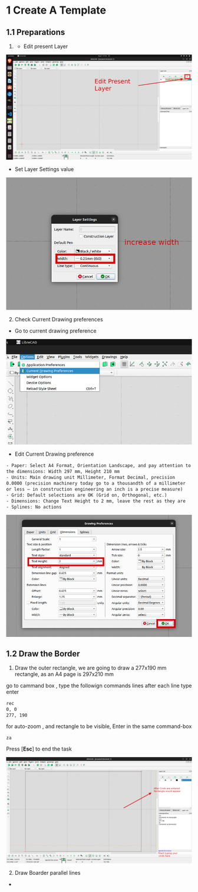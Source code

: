 # 1 Create A Template 

## 1.1 Preparations

1. -  Edit present Layer 

![Edit Present Layer](./images/1_edit_layer)

- Set Layer Settings value 

![increase Layer Width](./images/2_increase_layer_width)

2.  Check Current Drawing preferences

- Go to current drawing preference

![go to cdp](./images/3_Current_Drawing_Preference.png)

- Edit Current Drawing preference 

```
- Paper: Select A4 Format, Orientation Landscape, and pay attention to the dimensions: Width 297 mm, Height 210 mm
- Units: Main drawing unit Millimeter, Format Decimal, precision 0.0000 (precision machinery today go to a thousandth of a millimeter or less – in construction engineering an inch is a precise measure)
- Grid: Default selections are OK (Grid on, Orthogonal, etc.)
- Dimensions: Change Text Height to 2 mm, leave the rest as they are
- Splines: No actions
```

![2mm text change](./images/4_2mm_text.png)

## 1.2 Draw the Border

1. Draw the outer rectangle, we are going to draw a 277x190 mm rectangle, as an A4 page is 297x210 mm 

go to cammand box , type the followign commands lines after each line type enter 

```
rec
0, 0 
277, 190
```
for auto-zoom , and rectangle to be visible, Enter in the same command-box
```
za
```
Press [**Esc**] to end the task

![Rectangle Output](./images/5_draw_rec.png)


2. Draw Boarder parallel lines

- 